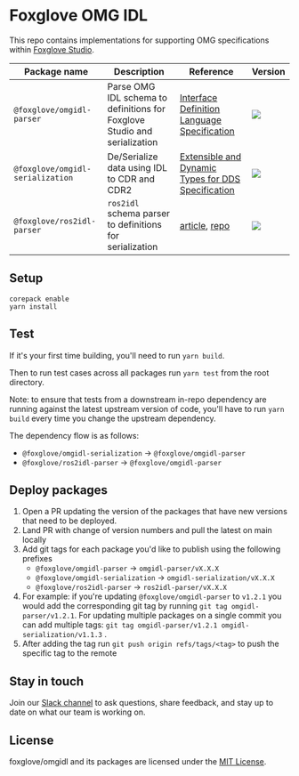 # Foxglove OMG IDL

This repo contains implementations for supporting OMG specifications within [Foxglove Studio](https://www.foxglove.dev).

| Package name                     | Description                                                               | Reference                                                                                                         | Version                                                                                                                      |
| -------------------------------- | ------------------------------------------------------------------------- | ----------------------------------------------------------------------------------------------------------------- | ---------------------------------------------------------------------------------------------------------------------------- |
| `@foxglove/omgidl-parser`        | Parse OMG IDL schema to definitions for Foxglove Studio and serialization | [Interface Definition Language Specification](https://www.omg.org/spec/IDL/4.2/PDF)                               | [![](https://shields.io/npm/v/@foxglove/omgidl-parser)](https://www.npmjs.com/package/@foxglove/omgidl-parser)               |
| `@foxglove/omgidl-serialization` | De/Serialize data using IDL to CDR and CDR2                               | [Extensible and Dynamic Types for DDS Specification](https://www.omg.org/spec/DDS-XTypes/1.2/PDF)                 | [![](https://shields.io/npm/v/@foxglove/omgidl-serialization)](https://www.npmjs.com/package/@foxglove/omgidl-serialization) |
| `@foxglove/ros2idl-parser`       | `ros2idl` schema parser to definitions for serialization                  | [article](https://design.ros2.org/articles/idl_interface_definition.html), [repo](https://github.com/ros2/rosidl) | [![](https://shields.io/npm/v/@foxglove/ros2idl-parser)](https://www.npmjs.com/package/@foxglove/ros2idl-parser)             |

## Setup

```
corepack enable
yarn install
```

## Test

If it's your first time building, you'll need to run `yarn build`.

Then to run test cases across all packages run `yarn test` from the root directory.

Note: to ensure that tests from a downstream in-repo dependency are running against the latest upstream version of code, you'll have to run `yarn build` every time you change the upstream dependency.

The dependency flow is as follows:

- `@foxglove/omgidl-serialization` -> `@foxglove/omgidl-parser`
- `@foxglove/ros2idl-parser` -> `@foxglove/omgidl-parser`

## Deploy packages

1. Open a PR updating the version of the packages that have new versions that need to be deployed.
2. Land PR with change of version numbers and pull the latest on main locally
3. Add git tags for each package you'd like to publish using the following prefixes
   - `@foxglove/omgidl-parser` -> `omgidl-parser/vX.X.X`
   - `@foxglove/omgidl-serialization` -> `omgidl-serialization/vX.X.X`
   - `@foxglove/ros2idl-parser` -> `ros2idl-parser/vX.X.X`
4. For example: if you're updating `@foxglove/omgidl-parser` to `v1.2.1` you would add the corresponding git tag by running `git tag omgidl-parser/v1.2.1`. For updating multiple packages on a single commit you can add multiple tags: `git tag omgidl-parser/v1.2.1 omgidl-serialization/v1.1.3` .
5. After adding the tag run `git push origin refs/tags/<tag>` to push the specific tag to the remote

## Stay in touch

Join our [Slack channel](https://foxglove.dev/join-slack) to ask questions, share feedback, and stay up to date on what our team is working on.

## License

foxglove/omgidl and its packages are licensed under the [MIT License](https://opensource.org/licenses/MIT).
